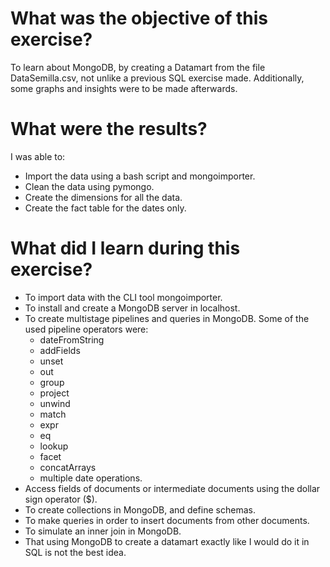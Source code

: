 # What was the objective of this exercise?
To learn about MongoDB, by creating a Datamart from the file DataSemilla.csv, not unlike a previous SQL exercise made. Additionally, some graphs and insights were to be made afterwards. 

# What were the results?
I was able to:
 * Import the data using a bash script and mongoimporter.
 * Clean the data using pymongo.
 * Create the dimensions for all the data. 
 * Create the fact table for the dates only. 

# What did I learn during this exercise? 

* To import data with the CLI tool mongoimporter. 
* To install and create a MongoDB server in localhost.
* To create multistage pipelines and queries in MongoDB. Some of the used pipeline operators were:
    * dateFromString
    * addFields
    * unset
    * out
    * group
    * project
    * unwind
    * match
    * expr
    * eq
    * lookup
    * facet
    * concatArrays
    * multiple date operations.
* Access fields of documents or intermediate documents using the dollar sign operator ($).
* To create collections in MongoDB, and define schemas. 
* To make queries in order to insert documents from other documents.
* To simulate an inner join in MongoDB.
* That using MongoDB to create a datamart exactly like I would do it in SQL is not the best idea. 

